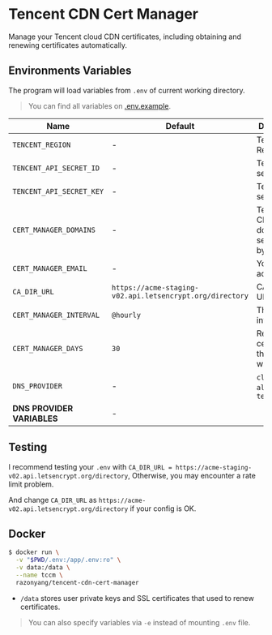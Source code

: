 # Tencent CDN Cert Manager

Manage your Tencent cloud CDN certificates, including obtaining and renewing certificates automatically.

## Environments Variables

The program will load variables from `.env` of current working directory.

> You can find all variables on [.env.example](.env.example).

| Name | Default | Description | References |
|---|---|---|---|
| `TENCENT_REGION` | - | Tencent Region | https://pkg.go.dev/github.com/tencentcloud/tencentcloud-sdk-go/tencentcloud/common/regions
| `TENCENT_API_SECRET_ID` | - | Tencent API secret Id |
| `TENCENT_API_SECRET_KEY` | - | Tencent API secret key |
| `CERT_MANAGER_DOMAINS` | - | Tencent CDN domains, separated by commas |
| `CERT_MANAGER_EMAIL` | - | Your email address|
| `CA_DIR_URL` | `https://acme-staging-v02.api.letsencrypt.org/directory` | CA directory URL | Replace it with `https://acme-v02.api.letsencrypt.org/directory` in production
| `CERT_MANAGER_INTERVAL` | `@hourly` | The cron job interval | https://pkg.go.dev/github.com/robfig/cron#hdr-Usage
| `CERT_MANAGER_DAYS` | `30` | Renew certificates that expires within `n` days |
| `DNS_PROVIDER` | - | `cloudlfare`, `alidns` or `tencentcloud` | DNS provider |
| **DNS PROVIDER VARIABLES** | - | | [`cloudlfare`](https://go-acme.github.io/lego/dns/cloudflare/), [`alidns`](https://go-acme.github.io/lego/dns/alidns/) or [`tencentcloud`](https://go-acme.github.io/lego/dns/tencentcloud/)

## Testing

I recommend testing your `.env` with `CA_DIR_URL = https://acme-staging-v02.api.letsencrypt.org/directory`, Otherwise, you may encounter a rate limit problem.

And change `CA_DIR_URL` as `https://acme-v02.api.letsencrypt.org/directory` if your config is OK.

## Docker

```bash
$ docker run \
  -v "$PWD/.env:/app/.env:ro" \
  -v data:/data \
  --name tccm \
  razonyang/tencent-cdn-cert-manager
```

- `/data` stores user private keys and SSL certificates that used to renew certificates.

> You can also specify variables via `-e` instead of mounting `.env` file.
